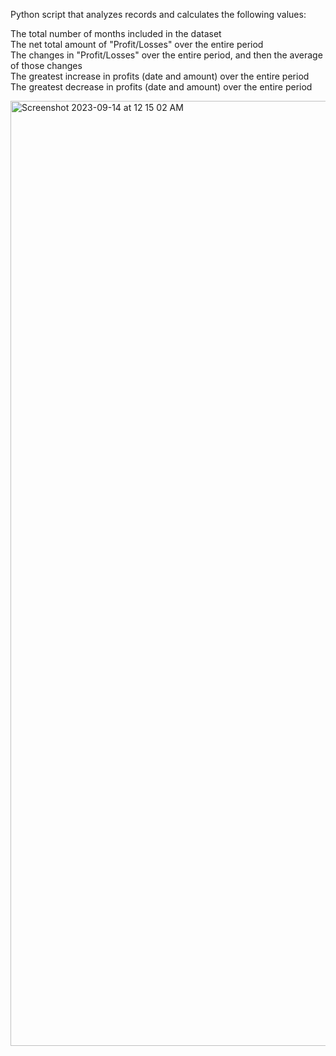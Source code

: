 Python script that analyzes records and calculates the following values:  

The total number of months included in the dataset  
The net total amount of "Profit/Losses" over the entire period  
The changes in "Profit/Losses" over the entire period, and then the average of those changes  
The greatest increase in profits (date and amount) over the entire period  
The greatest decrease in profits (date and amount) over the entire period  

<img width="1512" alt="Screenshot 2023-09-14 at 12 15 02 AM" src="https://github.com/funkyguitar/Financial-Analysis/assets/104698553/376a8997-f1eb-419d-acb8-5fe8c286d3bf">
